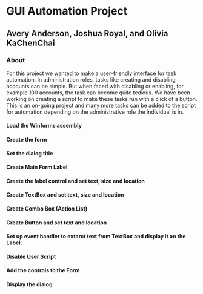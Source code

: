 # GUI Automation Project
## Avery Anderson, Joshua Royal, and Olivia KaChenChai
### About
For this project we wanted to make a user-friendly interface for task automation. In administration roles, tasks like creating and disabling accounts can be simple. But when faced with disabling or enabling, for example 100 accounts, the task can become quite tedious. We have been working on creating a script to make these tasks run with a click of a button. This is an on-going project and many more tasks can be added to the script for automation depending on the administrative role the individual is in. 
#### Load the Winforms assembly
#### Create the form
#### Set the dialog title
#### Create Main Form Label 
#### Create the label control and set text, size and location
#### Create TextBox and set text, size and location
#### Create Combo Box (Action List)
#### Create Button and set text and location
#### Set up event handler to extarct text from TextBox and display it on the Label.
#### Disable User Script
#### Add the controls to the Form
#### Display the dialog
